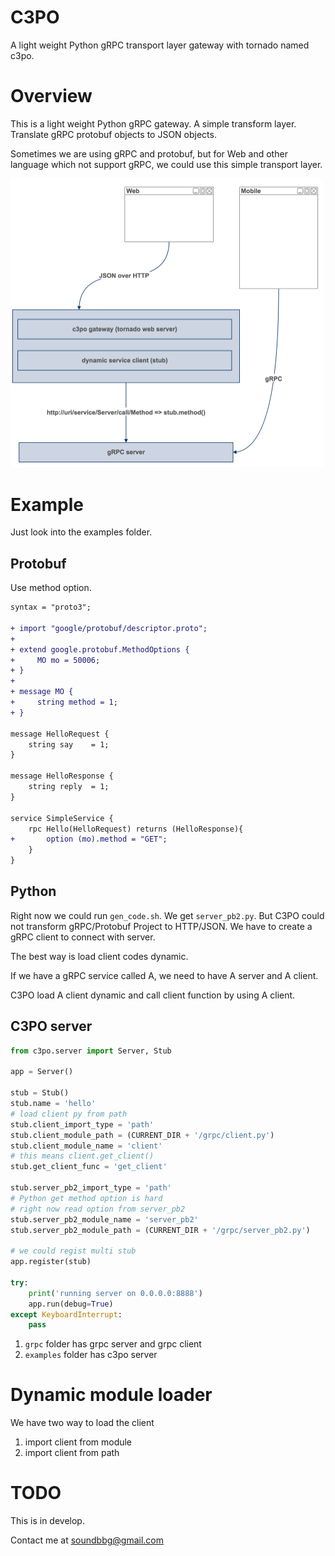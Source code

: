 # C3PO

A light weight Python gRPC transport layer gateway with tornado named c3po.

# Overview

This is a light weight Python gRPC gateway. A simple transform layer. Translate gRPC protobuf objects to JSON objects.

Sometimes we are using gRPC and protobuf, but for Web and other language which not support gRPC, we could use this simple transport layer.

<div class="margin: 0px auto">
<img src="images/overview.png" width="500px">
</div>

# Example

Just look into the examples folder.

## Protobuf

Use method option.

```diff
syntax = "proto3";

+ import "google/protobuf/descriptor.proto";
+
+ extend google.protobuf.MethodOptions {
+     MO mo = 50006;
+ }
+
+ message MO {
+     string method = 1;
+ }

message HelloRequest {
    string say    = 1;
}

message HelloResponse {
    string reply  = 1;
}

service SimpleService {
    rpc Hello(HelloRequest) returns (HelloResponse){
+       option (mo).method = "GET";
    }
}
```

## Python

Right now we could run `gen_code.sh`. We get `server_pb2.py`. But C3PO could not transform gRPC/Protobuf Project to HTTP/JSON. We have to create a gRPC client to connect with server.

The best way is load client codes dynamic.

If we have a gRPC service called A, we need to have A server and A client.

C3PO load A client dynamic and call client function by using A client.

## C3PO server

```python
from c3po.server import Server, Stub

app = Server()

stub = Stub()
stub.name = 'hello'
# load client py from path
stub.client_import_type = 'path'
stub.client_module_path = (CURRENT_DIR + '/grpc/client.py')
stub.client_module_name = 'client'
# this means client.get_client()
stub.get_client_func = 'get_client'

stub.server_pb2_import_type = 'path'
# Python get method option is hard
# right now read option from server_pb2
stub.server_pb2_module_name = 'server_pb2'
stub.server_pb2_module_path = (CURRENT_DIR + '/grpc/server_pb2.py')

# we could regist multi stub
app.register(stub)

try:
    print('running server on 0.0.0.0:8888')
    app.run(debug=True)
except KeyboardInterrupt:
    pass
```

1. `grpc` folder has grpc server and grpc client
2. `examples` folder has c3po server

# Dynamic module loader

We have two way to load the client

1. import client from module
2. import client from path

# TODO

This is in develop.

Contact me at soundbbg@gmail.com
